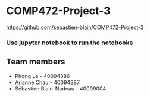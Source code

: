 # COMP472-Project-3

https://github.com/sebastien-blain/COMP472-Project-3

### Use jupyter notebook to run the notebooks

## Team members
- Phong Le - 40094386
- Arianne Chau - 40094387
- Sébastien Blain-Nadeau - 40099004